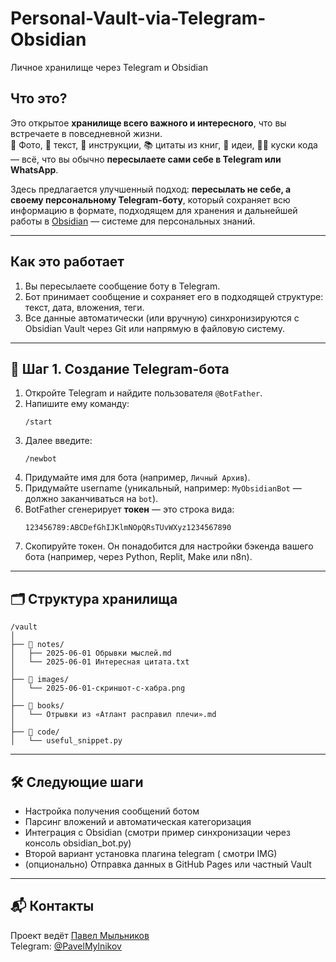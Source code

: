 # Personal-Vault-via-Telegram-Obsidian
Личное хранилище через Telegram и Obsidian
## Что это?

Это открытое **хранилище всего важного и интересного**, что вы встречаете в повседневной жизни.  
📸 Фото, 📄 текст, 🧾 инструкции, 📚 цитаты из книг, 🧠 идеи, 🧑‍💻 куски кода — всё, что вы обычно **пересылаете сами себе в Telegram или WhatsApp**.

Здесь предлагается улучшенный подход: **пересылать не себе, а своему персональному Telegram-боту**, который сохраняет всю информацию в формате, подходящем для хранения и дальнейшей работы в [Obsidian](https://obsidian.md) — системе для персональных знаний.

---

## Как это работает

1. Вы пересылаете сообщение боту в Telegram.
2. Бот принимает сообщение и сохраняет его в подходящей структуре: текст, дата, вложения, теги.
3. Все данные автоматически (или вручную) синхронизируются с Obsidian Vault через Git или напрямую в файловую систему.

---

## 🚀 Шаг 1. Создание Telegram-бота

1. Откройте Telegram и найдите пользователя `@BotFather`.
2. Напишите ему команду:  
   ```
   /start
   ```
3. Далее введите:  
   ```
   /newbot
   ```
4. Придумайте имя для бота (например, `Личный Архив`).
5. Придумайте username (уникальный, например: `MyObsidianBot` — должно заканчиваться на `bot`).
6. BotFather сгенерирует **токен** — это строка вида:  
   ```
   123456789:ABCDefGhIJKlmNOpQRsTUvWXyz1234567890
   ```
7. Скопируйте токен. Он понадобится для настройки бэкенда вашего бота (например, через Python, Replit, Make или n8n).

---

## 🗂 Структура хранилища

```
/vault
│
├── 📁 notes/
│   ├── 2025-06-01 Обрывки мыслей.md
│   └── 2025-06-01 Интересная цитата.txt
│
├── 📁 images/
│   └── 2025-06-01-скриншот-с-хабра.png
│
├── 📁 books/
│   └── Отрывки из «Атлант расправил плечи».md
│
├── 📁 code/
│   └── useful_snippet.py
```

---

## 🛠 Следующие шаги

- Настройка получения сообщений ботом
- Парсинг вложений и автоматическая категоризация
- Интеграция с Obsidian (смотри пример синхронизации через консоль obsidian_bot.py)
- Второй вариант установка плагина telegram ( смотри IMG)
- (опционально) Отправка данных в GitHub Pages или частный Vault

---

## 📬 Контакты

Проект ведёт [Павел Мыльников](https://github.com/PavelMylnikov)  
Telegram: [@PavelMylnikov](https://t.me/PavelMylnikov)

